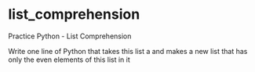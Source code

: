 # list_comprehension
Practice Python - List Comprehension  

Write one line of Python that takes this list a and makes a new list that has only the even elements of this list in it
